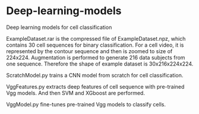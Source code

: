 # Deep-learning-models
Deep learning models for cell classification

ExampleDataset.rar is the compressed file of ExampleDataset.npz, which contains 30 cell sequences for binary classification. For a cell video, it is represented by the contour sequence and then is zoomed to size of 224x224. Augmentation is performed to generate 216 data subjects from one sequence. Therefore the shape of example dataset is 30x216x224x224.

ScratchModel.py trains a CNN model from scratch for cell classification.

VggFeatures.py extracts deep features of cell sequence with pre-trained Vgg models. And then SVM and XGboost are performed.

VggModel.py fine-tunes pre-trained Vgg models to classify cells.
